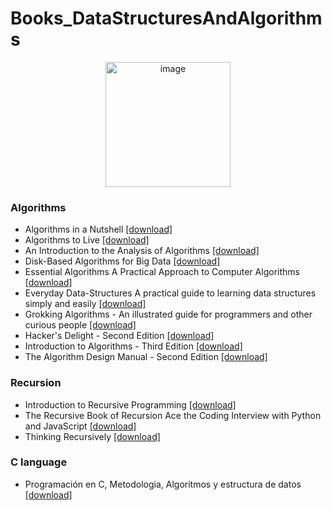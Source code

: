 # Books_DataStructuresAndAlgorithms
<p align="center">
<img width="200" alt="image" src="https://media4.giphy.com/media/dZWuOLgXKGjBPSPYlA/giphy.gif?cid=ecf05e47qbbb5v5cu5mdnocn370ke6esjt1gxsbrn6i5vz9k&rid=giphy.gif&ct=s">
</p>

### Algorithms
- Algorithms in a Nutshell [[download]](https://github.com/HannyCarballo/Books_DataStructuresAndAlgorithms/blob/master/Algorithms/Algorithms-in-a-Nutshell.pdf)
- Algorithms to Live [[download]](https://github.com/HannyCarballo/Books_DataStructuresAndAlgorithms/blob/master/Algorithms/Algorithms-to-Live-By-Brian-Christian.pdf)
- An Introduction to the Analysis of Algorithms [[download]](https://github.com/HannyCarballo/Books_DataStructuresAndAlgorithms/blob/master/Algorithms/An%20Introduction%20to%20the%20Analysis%20of%20Algorithms.pdf)
- Disk-Based Algorithms for Big Data [[download]](https://github.com/HannyCarballo/Books_DataStructuresAndAlgorithms/blob/master/Algorithms/Disk-Based%20Algorithms%20for%20Big%20Data.pdf)
- Essential Algorithms A Practical Approach to Computer Algorithms [[download]](https://github.com/HannyCarballo/Books_DataStructuresAndAlgorithms/blob/master/Algorithms/Essential-Algorithms-A-Practical-Approach-to-Computer-Algorithms.pdf)
- Everyday Data-Structures A practical guide to learning data structures simply and easily [[download]](https://github.com/HannyCarballo/Books_DataStructuresAndAlgorithms/blob/master/Algorithms/Everyday-Data-Structures-A-practical-guide-to-learning-data-structures-simply-and-easily.pdf)
- Grokking Algorithms - An illustrated guide for programmers and other curious people [[download]](https://github.com/HannyCarballo/Books_DataStructuresAndAlgorithms/blob/master/Algorithms/Grokking%20Algorithms%20-%20An%20illustrated%20guide%20for%20programmers%20and%20other%20curious%20people.pdf)
- Hacker's Delight - Second Edition [[download]](https://github.com/HannyCarballo/Books_DataStructuresAndAlgorithms/blob/master/Algorithms/Hacker's%20Delight%20-%20Second%20Edition.pdf)
- Introduction to Algorithms - Third Edition [[download]](https://github.com/HannyCarballo/Books_DataStructuresAndAlgorithms/blob/master/Algorithms/Introduction%20to%20Algorithms%20-%20Third%20Edition.pdf)
- The Algorithm Design Manual - Second Edition [[download]](https://github.com/HannyCarballo/Books_DataStructuresAndAlgorithms/blob/master/Algorithms/The%20Algorithm%20Design%20Manual%20-%20Second%20Edition.pdf)

### Recursion
- Introduction to Recursive Programming [[download]](https://github.com/HannyCarballo/Books_DataStructuresAndAlgorithms/blob/master/Recursion/Introduction%20to%20Recursive%20Programming.pdf)
- The Recursive Book of Recursion Ace the Coding Interview with Python and JavaScript [[download]](https://github.com/HannyCarballo/Books_DataStructuresAndAlgorithms/blob/master/Recursion/The%20Recursive%20Book%20of%20Recursion%20Ace%20the%20Coding%20Interview%20with%20Python%20and%20JavaScript.pdf)
- Thinking Recursively [[download]](https://github.com/HannyCarballo/Books_DataStructuresAndAlgorithms/blob/master/Recursion/Thinking%20Recursively.pdf)

### C language
- Programación en C, Metodologia, Algoritmos y estructura de datos [[download]](https://github.com/HannyCarballo/Books_DataStructuresAndAlgorithms/blob/master/C%20language/Programaci%C3%B3n%20en%20C%2C%20Metodologia%2C%20Algoritmos%20y%20estructura%20de%20datos.pdf)
